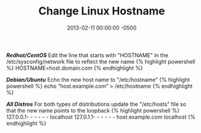 ﻿---
layout: post
title:  Change Linux Hostname
date:   2013-02-11 00:00:00 -0500
categories: IT
---

***Redhat/CentOS***
Edit the line that starts with "HOSTNAME" in the /etc/sysconfig/network file to reflect the new name
{% highlight powershell %}
HOSTNAME=host.domain.com
{% endhighlight %}

***Debian/Ubuntu***
Echo the new host name to "/etc/hostname"
{% highlight powershell %}
echo “host.example.com” > /etc/hostname
{% endhighlight %}

***All Distros***
For both types of distributions update the "/etc/hosts" file so that the new name points to the loopback
{% highlight powershell %}
127.0.0.1- - - - - -  localhost
127.0.1.1- - - - - -  host.example.com localhost
{% endhighlight %}


